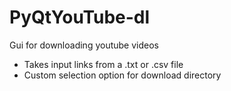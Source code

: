 # PyQtYouTube-dl
Gui for downloading youtube videos

*	Takes input links from a .txt or .csv file
*	Custom selection option for download directory


